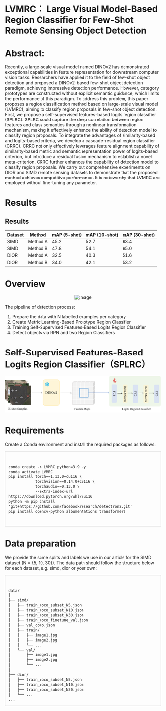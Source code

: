 # LVMRC： Large Visual Model-Based Region Classifier for Few-Shot Remote Sensing Object Detection
# Abstract:
  Recently, a large-scale visual model named DINOv2 has demonstrated exceptional capabilities in feature representation for downstream computer vision tasks. Researchers have applied it to the field of few-shot object detection and proposed a DINOv2-based few-shot object detection paradigm, achieving impressive detection performance. However, category prototypes are constructed without explicit semantic guidance, which limits the performance of this paradigm. To address this problem, this paper proposes a region classification method based on large-scale visual model (LVMRC), aiming to classify region proposals in few-shot object detection. First, we propose a self-supervised features-based logits region classifier (SPLRC). SPLRC could capture the deep correlation between region features and class semantics through a nonlinear transformation mechanism, making it effectively enhance the ability of detection model to classify region proposals. To integrate the advantages of similarity-based and logits-based criteria, we develop a cascade-residual region classifier (CRRC). CRRC not only effectively leverages feature alignment capability of similarity-based metric and semantic representation power of logits-based criterion, but introduce a residual fusion mechanism to establish a novel meta-criterion. CRRC further enhances the capability of detection model to classify region proposals. We carry out comprehensive experiments on DIOR and SIMD remote sensing datasets to demonstrate that the proposed method achieves competitive performance. It is noteworthy that LVMRC are employed without fine-tuning any parameter.

# Results
## Results

| Dataset | Method | mAP (5-shot) | mAP (10-shot) | mAP (30-shot) |
|---------|--------|--------------|---------------|---------------|
| SIMD    | Method A | 45.2        | 52.7          | 63.4          |
| SIMD    | Method B | 47.8        | 54.1          | 65.0          |
| DIOR    | Method A | 32.5        | 40.3          | 51.6          |
| DIOR    | Method B | 34.0        | 42.1          | 53.2          |

# Overview
<p align="center">
  <img width="700" height="700" alt="image" src="https://github.com/user-attachments/assets/14b97009-3dce-4c39-9677-8da2604571ae" />
</p>
The pipeline of detection process:

1. Prepare the data with N labelled examples per category
2. Create Metric Learning-Based Prototype Region Classifier
3. Training Self-Supervised Features-Based Logits Region Classifier
4. Detect objects via RPN and two Region Classifiers 
# Self-Supervised Features-Based Logits Region Classifier（SPLRC）
<p align="center">
  <img src="https://github.com/userzhi/LVMRC/blob/main/images/logits.png?raw=true" width="600" />
</p>

# Requirements

Create a Conda environment and install the required packages as follows:

<div style="max-height: 400px; overflow: auto; border: 1px solid #ddd; padding: 10px;">

<pre>
<code>
conda create -n LVMRC python=3.9 -y
conda activate LVMRC
pip install torch==1.13.0+cu116 \
            torchvision==0.14.0+cu116 \
            torchaudio==0.13.0 \
            --extra-index-url https://download.pytorch.org/whl/cu116
python -m pip install 'git+https://github.com/facebookresearch/detectron2.git'
pip install opencv-python albumentations transformers
</code>
</pre>

</div>

# Data preparation
We provide the same splits and labels we use in our article for the SIMD dataset (N = {5, 10, 30}). The data path should follow the structure below for each dataset, e.g. simd, dior or your own:
<div style="max-height: 400px; overflow: auto; border: 1px solid #ddd; padding: 10px;">

<pre>
<code>
data/
│
├── simd/
│   ├── train_coco_subset_N5.json
│   ├── train_coco_subset_N10.json
│   ├── train_coco_subset_N30.json
│   ├── train_coco_finetune_val.json
│   ├── val_coco.json
│   ├── train/
│   │   ├── image1.jpg
│   │   ├── image2.jpg
│   │   └── ...
│   └── val/
│       ├── image1.jpg
│       ├── image2.jpg
│       └── ...
│
├── dior/
│   ├── train_coco_subset_N5.json
│   ├── train_coco_subset_N10.json
│   ├── train_coco_subset_N30.json
│   └── ...
...
</code>
</pre>
</div>



